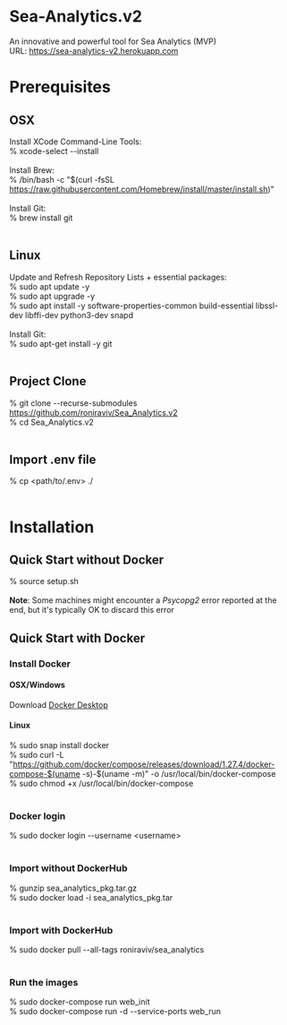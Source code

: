 # Sea-Analytics.v2
An innovative and powerful tool for Sea Analytics (MVP)  
URL:  https://sea-analytics-v2.herokuapp.com

# Prerequisites   
## OSX   
Install XCode Command-Line Tools:   
% xcode-select --install   
<br>
Install Brew:   
% /bin/bash -c "\$(curl -fsSL https://raw.githubusercontent.com/Homebrew/install/master/install.sh)"   
<br>
Install Git:   
% brew install git   
<br>
## Linux
Update and Refresh Repository Lists + essential packages:   
% sudo apt update -y   
% sudo apt upgrade -y   
% sudo apt install -y software-properties-common build-essential libssl-dev libffi-dev python3-dev snapd   
<br>
Install Git:   
% sudo apt-get install -y git   
<br>
## Project Clone   
% git clone --recurse-submodules https://github.com/roniraviv/Sea_Analytics.v2   
% cd Sea_Analytics.v2   
<br>
## Import .env file   
% cp <path/to/.env> ./   
<br>
# Installation    
## Quick Start without Docker   
% source setup.sh    
<br>
**Note**: Some machines might encounter a *Psycopg2* error reported at the end, but it's typically OK to discard this error
<br>
## Quick Start with Docker   
### Install Docker    
#### OSX/Windows
Download [Docker Desktop](https://www.docker.com/products/docker-desktop)    
#### Linux 
% sudo snap install docker    
% sudo curl -L "https://github.com/docker/compose/releases/download/1.27.4/docker-compose-$(uname -s)-$(uname -m)" -o /usr/local/bin/docker-compose    
% sudo chmod +x /usr/local/bin/docker-compose    
<br>
### Docker login   
% sudo docker login --username \<username\>   
<br>
### Import without DockerHub   
% gunzip sea_analytics_pkg.tar.gz   
% sudo docker load -i sea_analytics_pkg.tar     
<br>
### Import with DockerHub   
% sudo docker pull --all-tags roniraviv/sea_analytics   
<br>
### Run the images   
% sudo docker-compose run web_init   
% sudo docker-compose run -d --service-ports web_run   
